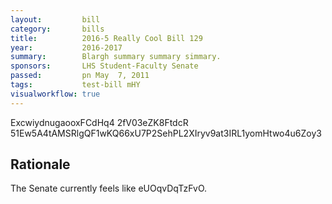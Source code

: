 ```yaml
---
layout:         bill
category:       bills
title:          2016-5 Really Cool Bill 129
year:           2016-2017
summary:        Blargh summary summary simmary.
sponsors:       LHS Student-Faculty Senate
passed:         pn May  7, 2011
tags:           test-bill mHY
visualworkflow: true
---
```



ExcwiydnugaooxFCdHq4 2fV03eZK8FtdcR 51Ew5A4tAMSRlgQF1wKQ66xU7P2SehPL2XIryv9at3IRL1yomHtwo4u6Zoy3 




Rationale
---------
The Senate currently feels like eUOqvDqTzFvO.
